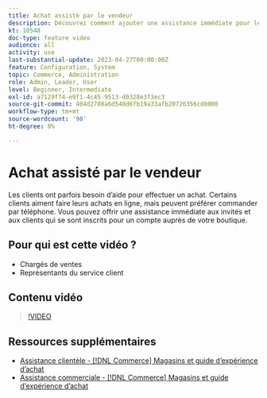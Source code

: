 ```yaml
---
title: Achat assisté par le vendeur
description: Découvrez comment ajouter une assistance immédiate pour les invités et les clients qui se sont inscrits à un compte dans votre boutique.
kt: 10548
doc-type: feature video
audience: all
activity: use
last-substantial-update: 2023-04-27T00:00:00Z
feature: Configuration, System
topic: Commerce, Administration
role: Admin, Leader, User
level: Beginner, Intermediate
exl-id: a7129f74-e9f1-4c45-9513-d0328e3f3ec3
source-git-commit: 404d2708a6d540d6fb19a33afb20726356cd8000
workflow-type: tm+mt
source-wordcount: '98'
ht-degree: 0%

---
```


# Achat assisté par le vendeur

Les clients ont parfois besoin d’aide pour effectuer un achat. Certains clients aiment faire leurs achats en ligne, mais peuvent préférer commander par téléphone. Vous pouvez offrir une assistance immédiate aux invités et aux clients qui se sont inscrits pour un compte auprès de votre boutique.

## Pour qui est cette vidéo ?

- Chargés de ventes
- Représentants du service client

## Contenu vidéo

>[!VIDEO](https://video.tv.adobe.com/v/3410201?quality=12&learn=on&captions=fre_fr)

## Ressources supplémentaires

- [ Assistance clientèle - [!DNL Commerce] Magasins et guide d’expérience d’achat](https://experienceleague.adobe.com/docs/commerce-admin/customers/customer-accounts/manage/login-as-customer.html?lang=fr)
- [Assistance commerciale - [!DNL Commerce] Magasins et guide d’expérience d’achat](https://experienceleague.adobe.com/docs/commerce-admin/stores-sales/introduction.html?lang=fr#shopping-assistance)
